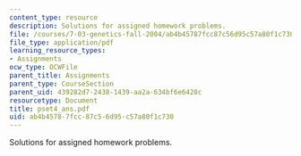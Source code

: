 ```yaml
---
content_type: resource
description: Solutions for assigned homework problems.
file: /courses/7-03-genetics-fall-2004/ab4b45787fcc87c56d95c57a80f1c730_pset4_ans.pdf
file_type: application/pdf
learning_resource_types:
- Assignments
ocw_type: OCWFile
parent_title: Assignments
parent_type: CourseSection
parent_uid: 439282d7-2438-1439-aa2a-634bf6e6428c
resourcetype: Document
title: pset4_ans.pdf
uid: ab4b4578-7fcc-87c5-6d95-c57a80f1c730
---
```

Solutions for assigned homework problems.


